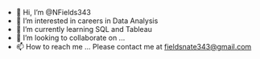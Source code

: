 - 👋 Hi, I’m @NFields343
- 👀 I’m interested in careers in Data Analysis 
- 🌱 I’m currently learning SQL and Tableau 
- 💞️ I’m looking to collaborate on ...
- 📫 How to reach me ... Please contact me at fieldsnate343@gmail.com

<!---
NFields343/NFields343 is a ✨ special ✨ repository because its `README.md` (this file) appears on your GitHub profile.
You can click the Preview link to take a look at your changes.
--->
